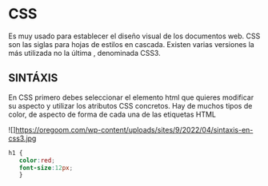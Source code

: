 # CSS

Es muy usado para establecer el diseño visual de los documentos web. CSS son las siglas para hojas de estilos en cascada. Existen varias versiones la más utilizada no la última , denominada 
CSS3.


## SINTÁXIS

En CSS primero debes seleccionar el elemento html que quieres modificar su aspecto y utilizar los atributos CSS concretos. Hay de muchos tipos de color, de aspecto de forma de cada una de las etiquetas HTML

![]https://oregoom.com/wp-content/uploads/sites/9/2022/04/sintaxis-en-css3.jpg

```css
h1 {
   color:red;
   font-size:12px;
   }
```
